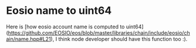 # Eosio name to uint64

Here is [how eosio account name is computed to uint64]
(https://github.com/EOSIO/eos/blob/master/libraries/chain/include/eosio/chain/name.hpp#L21), I
think node developer should have this function too :).
